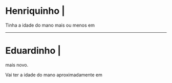 # Henriquinho | __<span id="id_age_mcqueen"></span>__

> <span id="id_bday_mcqueen"></span>

Tinha a idade do mano mais ou menos em __<span id="id_past_mcqueen"></span>__


---


# Eduardinho | __<span id="id_age_bolinha"></span>__

> <span id="id_bday_bolinha"></span>

<span id="id_age_diff"></span> mais novo.

Vai ter a idade do mano aproximadamente em __<span id="id_futu_bolinha"></span>__


<script src="/moment.min.js"></script>
<script src="/moment.pt-br.js"></script>

<script type="text/javascript">
    var moment_mcqueen = moment('2013-08-26 09:02 -0300', 'YYYY-MM-DD HH:mm Z');
    var moment_bolinha = moment('2016-12-01 18:05 -0300', 'YYYY-MM-DD HH:mm Z');

    var dur_age_diff = moment.duration(moment_bolinha.diff(moment_mcqueen));

    var dur_age_mcqueen = moment.duration(moment().diff(moment_mcqueen));
    var dur_age_bolinha = moment.duration(moment().diff(moment_bolinha));

    var moment_past_mcqueen = moment_mcqueen.clone().add(dur_age_bolinha);
    var moment_futu_bolinha = moment_bolinha.clone().add(dur_age_mcqueen);

    document.getElementById("id_bday_mcqueen").innerHTML = moment_mcqueen.format('LL');
    document.getElementById("id_bday_bolinha").innerHTML = moment_bolinha.format('LL');

    document.getElementById("id_age_diff").innerHTML = dur2string(dur_age_diff);

    document.getElementById("id_age_mcqueen").innerHTML = dur2string(dur_age_mcqueen);
    document.getElementById("id_age_bolinha").innerHTML = dur2string(dur_age_bolinha);

    document.getElementById("id_past_mcqueen").innerHTML = moment_past_mcqueen.format('LL');
    document.getElementById("id_futu_bolinha").innerHTML = moment_futu_bolinha.format('LL');

    function dur2string(duration) {
        var text = "";
        if (duration.years() > 0) {
            text += duration.years() + " anos, ";
        }
        if (duration.months() > 0) {
            text += duration.months() + " meses, ";
        }
        return  text + duration.days() + " dias e " + duration.hours() + " horas";
    }

</script>
